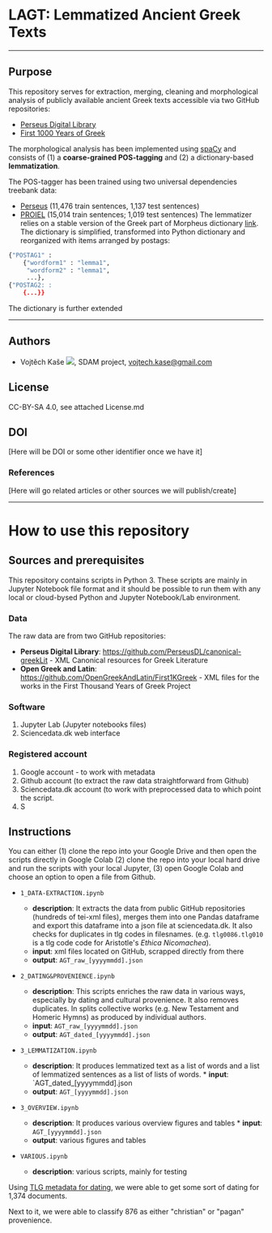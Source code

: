 # LAGT: Lemmatized Ancient Greek Texts
---

## Purpose
This repository serves for extraction, merging, cleaning and morphological analysis of publicly available ancient Greek texts accessible via two GitHub repositories:
* [Perseus Digital Library](https://github.com/PerseusDL/canonical-greekLit)
* [First 1000 Years of Greek](https://github.com/OpenGreekAndLatin/First1KGreek)

The morphological analysis has been implemented using [spaCy](https://spacy.io) and consists of (1) a **coarse-grained POS-tagging** and (2) a dictionary-based **lemmatization**.

The POS-tagger has been trained using two universal dependencies treebank data:
* [Perseus](https://github.com/UniversalDependencies/UD_Ancient_Greek-Perseus/tree/master) (11,476 train sentences, 1,137 test sentences)
* [PROIEL](https://github.com/UniversalDependencies/UD_Ancient_Greek-PROIEL/tree/master) (15,014 train sentences; 1,019 test sentences) 
The lemmatizer relies on a stable version of the Greek part of Morpheus dictionary [link](https://github.com/gcelano/LemmatizedAncientGreekXML/tree/master/Morpheus). The dictionary is simplified, transformed into Python dictionary and reorganized with items arranged by postags:
```python
{"POSTAG1" : 
	{"wordform1" : "lemma1",
	 "wordform2" : "lemma1",
	 ...},	 
{"POSTAG2: : 
	{...}}
```
The dictionary is further extended 




---
## Authors
* Vojtěch Kaše [![](https://orcid.org/sites/default/files/images/orcid_16x16.png)]([0000-0002-6601-1605](https://www.google.com/url?q=http://orcid.org/0000-0002-6601-1605&sa=D&ust=1588773325679000)), SDAM project, vojtech.kase@gmail.com


## License
CC-BY-SA 4.0, see attached License.md

## DOI
[Here will be DOI or some other identifier once we have it]

### References
[Here will go related articles or other sources we will publish/create]

---
# How to use this repository

## Sources and prerequisites
This repository contains scripts in Python 3. These scripts are mainly in  Jupyter Notebook file format and it should be possible to run them with any local or cloud-bysed Python and Jupyter Notebook/Lab environment. 

### Data
The raw data are from two GitHub repositories:
* **Perseus Digital Library**:  https://github.com/PerseusDL/canonical-greekLit - XML Canonical resources for Greek Literature
* **Open Greek and Latin**: https://github.com/OpenGreekAndLatin/First1KGreek - XML files for the works in the First Thousand Years of Greek Project

### Software
1. Jupyter Lab (Jupyter notebooks files)
1. Sciencedata.dk web interface

### Registered account
1. Google account - to work with metadata
2. Github account (to extract the raw data straightforward from Github)
3. Sciencedata.dk account (to work with preprocessed data to which point the script.
4. S

## Instructions 

You can either (1) clone the repo into your Google Drive and then open the scripts directly in Google Colab (2) clone the repo into your local hard drive and run the scripts with your local Jupyter, (3) open Google Colab and choose an option to open a file from Github.

* `1_DATA-EXTRACTION.ipynb` 
	* **description**: It extracts the data from public GitHub repositories (hundreds of tei-xml files), merges them into one Pandas dataframe and export this dataframe into a json file at sciencedata.dk. It also checks for duplicates in tlg codes in filesnames.  (e.g. `tlg0086.tlg010` is a tlg code  code for Aristotle's *Ethica Nicomachea*).
	* **input**:  xml files located on GitHub, scrapped directly from there
	* **output**: `AGT_raw_[yyyymmdd].json`
    

* `2_DATING&PROVENIENCE.ipynb` 
	* **description**:  This scripts enriches the raw data in various ways, especially by dating and cultural provenience. It also removes duplicates. In splits collective works (e.g. New Testament and Homeric Hymns) as produced by individual authors.
	* **input**: `AGT_raw_[yyyymmdd].json`
	* **output**:  `AGT_dated_[yyyymmdd].json`
  
  
  
* `3_LEMMATIZATION.ipynb` 
	* **description**: It produces lemmatized text as a list of words and a list of lemmatized sentences as a list of lists of words.
    * **input**: `AGT_dated_[yyyymmdd].json
    * **output**: `AGT_[yyyymmdd].json`
    
* `3_OVERVIEW.ipynb` 
	* **description**: It produces various overview figures and tables
    * **input**: `AGT_[yyyymmdd].json`
    * **output**: various figures and tables
 
* `VARIOUS.ipynb` 
	* **description**:  various scripts, mainly for testing


Using [TLG metadata for dating](https://raw.githubusercontent.com/cltk/cltk/master/cltk/corpus/greek/tlg/author_date.py), we were able to get some sort of dating for 1,374 documents.

Next to it, we were able to classify 876 as either "christian" or "pagan" provenience. 
